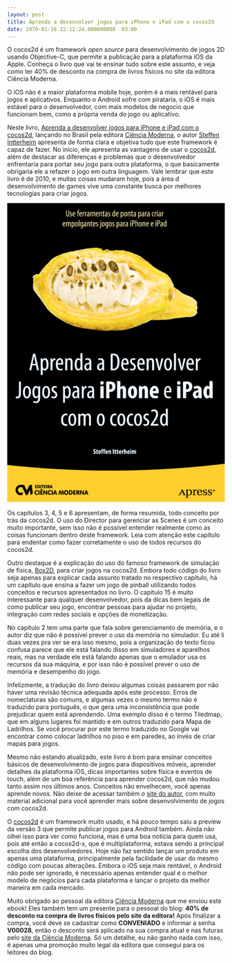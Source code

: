 ```yaml
---
layout: post
title: Aprenda a desenvolver jogos para iPhone e iPad com o cocos2d
date: 1970-01-16 22:11:24.000000000 -03:00
---
```


O cocos2d é um framework *open source* para desenvolvimento de jogos 2D usando Objective-C, que permite a publicação para a plataforma iOS da Apple. Conheça o livro que vai te ensinar tudo sobre este assunto, e veja como ter 40% de desconto na compra de livros físicos no site da editora Ciência Moderna.

O iOS não é a maior plataforma mobile hoje, porém é a mais rentável para jogos e aplicativos. Enquanto o Android sofre com pirataria, o iOS é mais estável para o desenvolvedor, com mais modelos de negocio que funcionam bem, como a própria venda do jogo ou aplicativo.

Neste livro, [Aprenda a desenvolver jogos para iPhone e iPad com o cocos2d](http://www.lcm.com.br/site/#/livros/detalhesLivro/aprenda-a-desenvolver-jogos-para-iphone-e-ipad-com-o-cocos2d.html "Livro"), lançando no Brasil pela editora [Ciência Moderna](http://www.lcm.com.br/ "CM"), o autor [Steffen Intterheim](http://www.learn-cocos2d.com/ "Learn Cocos2d") apresenta de forma clara e objetiva tudo que este framework é capaz de fazer. No início, ele apresenta as vantagens de usar o [cocos2d](http://www.cocos2d-iphone.org/ "cocos2d"), além de destacar as diferenças e problemas que o desenvolvedor enfrentaria para portar seu jogo para outra plataforma, o que basicamente obrigaria ele a refazer o jogo em outra linguagem. Vale lembrar que este livro é de 2010, e muitas coisas mudaram hoje, pois a área d desenvolvimento de games vive uma constante busca por melhores tecnologias para criar jogos.

![](../content/images/2013/12/Screen-Shot-2013-12-11-at-15.30.40.png "Aprenda a Desenvolver Jogos para iPhone e iPad com o cocos2d")

Os capítulos 3, 4, 5 e 6 apresentam, de forma resumida, todo conceito por trás da cocos2d. O uso do Director para gerenciar as Scenes é um conceito muito importante, sem isso não é possível entender realmente como as coisas funcionam dentro deste framework. Leia com atenção este capítulo para endentar como fazer corretamente o uso de todos recursos do cocos2d.

Outro destaque é a explicação do uso do famoso framework de simulação de física, [Box2D](http://box2d.org/ "Box2D"), para criar jogos na cocos2d. Embora todo código do livro seja apenas para explicar cada assunto tratado no respectivo capítulo, há um capítulo que ensina a fazer um jogo de pinball utilizando todos conceitos e recursos apresentados no livro. O capítulo 15 é muito interessante para qualquer desenvolvedor, pois da dicas bem legais de como publicar seu jogo, encontrar pessoas para ajudar no projeto, integração com redes sociais e opções de monetização.

No capítulo 2 tem uma parte que fala sobre gerenciamento de memória, e o autor diz que não é possível prever o uso da memória no simulador. Eu até li duas vezes pra ver se era isso mesmo, pois a organização do texto ficou confusa parece que ele está falando disso em simuladores e aparelhos reais, mas na verdade ele está falando apenas que o emulador usa os recursos da sua máquina, e por isso não é possível prever o uso de memória e desempenho do jogo.

Infelizmente, a tradução do livro deixou algumas coisas passarem por não haver uma revisão técnica adequada após este processo. Erros de nomeclaturas são comuns, e algumas vezes o mesmo termo não é traduzido para português, o que gera uma inconsistência que pode prejudicar quem está aprendendo. Uma exemplo disso é o termo Tiledmap, que em alguns lugares foi mantido e em outros traduzido para Mapa de Ladrilhos. Se você procurar por este termo traduzido no Google vai encontrar como colocar ladrilhos no piso e em paredes, ao invés de criar mapas para jogos.

Mesmo não estando atualizado, este livro é bom para ensinar conceitos básicos de desenvolvimento de jogos para dispositivos móveis, aprender detalhes da plataforma iOS, dicas importantes sobre física e eventos de touch, além de um boa referência para aprender cocos2d, que não mudou tanto assim nos últimos anos. Conceitos não envelhecem, você apenas aprende novos. Não deixe de acessar também o [site do autor](http://www.learn-cocos2d.com/ "Learn Cocos2D"), com muito material adicional para você aprender mais sobre desenvolvimento de jogos com cocos2d.

O [cocos2d](http://www.cocos2d-iphone.org/ "cocos2d") é um framework muito usado, e há pouco tempo saiu a preview da versão 3 que permite publicar jogos para Android também. Ainda não olhei isso para ver como funciona, mas é uma boa notícia para quem usa, pois até então a cocos2d-x, que é multiplataforma, estava sendo a principal escolha dos desenvolvedores. Hoje não faz sentido lançar um produto em apenas uma plataforma, principalmente pela facilidade de usar do mesmo código com poucas alterações. Embora o iOS seja mais rentável, o Android não pode ser ignorado, é necessário apenas entender qual é o melhor modelo de negócios para cada plataforma e lançar o projeto da melhor maneira em cada mercado.

Muito obrigado ao pessoal da editora [Ciência Moderna](http://www.lcm.com.br/ "CM") que me enviou este ebook! Eles também tem um presente para o pessoal do blog: **40% de desconto na compra de livros físicos pelo site da editora!** Após finalizar a compra, você deve se cadastrar como **CONVENIADO** e informar a senha **V00028**, então o desconto será aplicado na sua compra atual e nas futuras pelo [site da Ciência Moderna](http://www.lcm.com.br/ "CM"). Só um detalhe, eu não ganho nada com isso, é apenas uma promoção muito legal da editora que consegui para os leitores do blog.


